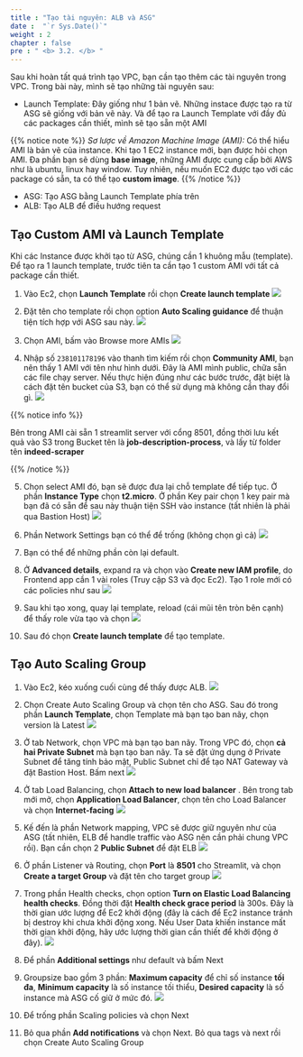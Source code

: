```yaml
---
title : "Tạo tài nguyên: ALB và ASG"
date :  "`r Sys.Date()`" 
weight : 2 
chapter : false
pre : " <b> 3.2. </b> "
---
```


Sau khi hoàn tất quá trình tạo VPC, bạn cần tạo thêm các tài nguyên trong VPC. Trong bài này, mình sẽ tạo những tài nguyên sau:

 - Launch Template: Đây giống như 1 bản vẽ. Những instace được tạo ra từ ASG sẽ giống với bản vẽ này. Và để tạo ra Launch Template với đầy đủ các packages cần thiết, mình sẽ tạo sẵn một AMI

{{% notice note %}}
*Sơ lược về Amazon Machine Image (AMI):* Có thể hiểu AMI là bản vẽ của instance. Khi tạo 1 EC2 instance mới, bạn được hỏi chọn AMI. Đa phần bạn sẽ dùng **base image**, những AMI được cung cấp bởi AWS như là ubuntu, linux hay window. Tuy nhiên, nếu muốn EC2 được tạo với các package có sẵn, ta có thể tạo **custom image**. 
{{% /notice %}}

 - ASG: Tạo ASG bằng Launch Template phía trên
 - ALB: Tạo ALB để điều hướng request


## Tạo Custom AMI và Launch Template
Khi các Instance được khởi tạo từ ASG, chúng cần 1 khuông mẫu (template). Để tạo ra 1 launch template, trước tiên ta cần tạo 1 custom AMI với tất cả package cần thiết.

1. Vào Ec2, chọn **Launch Template** rồi chọn **Create launch template**
![](/images/2023-07-09-22-27-45.png)

2. Đặt tên cho template rồi chọn option **Auto Scaling guidance** để thuận tiện tích hợp với ASG sau này. 
![](/images/2023-07-09-22-30-02.png)

3. Chọn AMI, bấm vào Browse more AMIs
![](/images/2023-07-09-22-31-32.png)

4. Nhập số `238101178196` vào thanh tìm kiếm rồi chọn **Community AMI**, bạn nên thấy 1 AMI với tên như hình dưới. Đây là AMI mình public, chữa sẵn các file chạy server. Nếu thực hiện đúng như các bước trước, đặt biệt là cách đặt tên bucket của S3, bạn có thể sử dụng mà không cần thay đổi gì. 
![](/images/2023-07-09-22-45-00.png)


{{% notice info %}}

Bên trong AMI cài sẵn 1 streamlit server với cổng 8501, đồng thời lưu kết quả vào S3 trong Bucket tên là **job-description-process**, và lấy từ folder tên **indeed-scraper**

{{% /notice %}}

5. Chọn select AMI đó, bạn sẽ được đưa lại chỗ template để tiếp tục. Ở phần **Instance Type** chọn **t2.micro**. Ở phần Key pair chọn 1 key pair mà bạn đã có sẵn để sau này thuận tiện SSH vào instance (tất nhiên là phải qua Bastion Host)
![](/images/2023-07-09-22-48-34.png)

6. Phần Network Settings bạn có thể để trống (không chọn gì cả)
![](/images/2023-07-09-22-54-18.png)


7. Bạn có thể để những phần còn lại default.

8. Ở **Advanced details**, expand ra và chọn vào **Create new IAM profile**, do Frontend app cần 1 vài roles (Truy cập S3 và đọc Ec2). Tạo 1 role mới có các policies như sau
![](/images/2023-07-10-00-17-40.png)

9. Sau khi tạo xong, quay lại template, reload (cái mũi tên tròn bên cạnh) để thấy role vừa tạo và chọn
![](/images/2023-07-10-00-19-03.png)

10.  Sau đó chọn **Create launch template** để tạo template.

## Tạo Auto Scaling Group

1. Vào Ec2, kéo xuống cuối cùng để thấy được ALB.
![](/images/2023-07-09-20-10-07.png)

2. Chọn Create Auto Scaling Group và chọn tên cho ASG. Sau đó trong phần **Launch Template**, chọn Template mà bạn tạo ban nãy, chọn version là Latest
![](/images/2023-07-19-22-49-00.png)

1. Ở tab Network, chọn VPC mà bạn tạo ban nãy. Trong VPC đó, chọn **cả hai Private Subnet** mà bạn tạo ban nãy. Ta sẽ đặt ứng dụng ở Private Subnet để tăng tính bảo mật, Public Subnet chỉ để tạo NAT Gateway và đặt Bastion Host. Bấm next
![](/images/2023-07-09-23-14-06.png) 

1. Ở tab Load Balancing, chọn **Attach to new load balancer** . Bên trong tab mới mở, chọn **Application Load Balancer**, chọn tên cho Load Balancer và chọn **Internet-facing**
![](/images/2023-07-09-23-21-12.png)  

1. Kế đến là phần Network mapping, VPC sẽ được giữ nguyên như của ASG (tất nhiên, ELB để handle traffic vào ASG nên cần phải chung VPC rồi). Bạn cần chọn 2 **Public Subnet** để đặt ELB
![](/images/2023-07-09-23-25-46.png)

1. Ở phần Listener và Routing, chọn **Port** là **8501** cho Streamlit, và chọn **Create a target Group** và đặt tên cho target group
![](/images/2023-07-09-23-29-21.png)

1. Trong phần Health checks, chọn option **Turn on Elastic Load Balancing health checks**. Đồng thời đặt **Health check grace period** là 300s. Đây là thời gian ước lượng để Ec2 khởi động (đây là cách để Ec2 instance tránh bị destroy khi chưa khởi động xong. Nếu User Data khiến instance mất thời gian khởi động, hãy ước lượng thời gian cần thiết để khởi động ở đây).
![](/images/2023-07-09-23-54-26.png)

1. Để phần **Additional settings** như default và bấm Next

2. Groupsize bao gồm 3 phần: **Maximum capacity** để chỉ số instance **tối đa**, **Minimum capacity** là số instance tối thiểu, **Desired capacity** là số instance mà ASG cố giữ ở mức đó.
![](/images/2023-07-10-00-01-22.png)

1.  Để trống phần Scaling policies và chọn Next

2.  Bỏ qua phần **Add notifications** và chọn Next. Bỏ qua tags và next rồi chọn Create Auto Scaling Group

